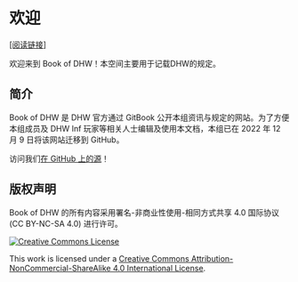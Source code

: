 
# 欢迎

[[阅读链接]](https://book.dhwpcs.org)

欢迎来到 Book of DHW！本空间主要用于记载DHW的规定。

## 简介
Book of DHW 是 DHW 官方通过 GitBook 公开本组资讯与规定的网站。为了方便本组成员及 DHW Inf 玩家等相关人士编辑及使用本文档，本组已在 2022 年 12 月 9 日将该网站迁移到 GitHub。

访问我们[在 GitHub 上的源](https://github.com/DHW-PCS/Book-of-DHW)！

## 版权声明
Book of DHW 的所有内容采用署名-非商业性使用-相同方式共享 4.0 国际协议 (CC BY-NC-SA 4.0) 进行许可。

[![Creative Commons License](https://i.creativecommons.org/l/by-nc-sa/4.0/88x31.png)](http://creativecommons.org/licenses/by-nc-sa/4.0/)

This work is licensed under a [Creative Commons Attribution-NonCommercial-ShareAlike 4.0 International License](http://creativecommons.org/licenses/by-nc-sa/4.0/).